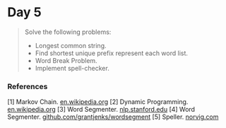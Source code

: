# Day 5

> Solve the following problems:
> * Longest common string.
> * Find shortest unique prefix represent each word list.
> * Word Break Problem.
> * Implement spell-checker.

### References

[1] Markov Chain. [en.wikipedia.org](https://en.wikipedia.org/wiki/Markov_chain)
[2] Dynamic Programming. [en.wikipedia.org](https://en.wikipedia.org/wiki/Dynamic_programming)
[3] Word Segmenter. [nlp.stanford.edu](http://nlp.stanford.edu/pubs/acl-wmt08-cws.pdf)
[4] Word Segmenter. [github.com/grantjenks/wordsegment](https://github.com/grantjenks/wordsegment)
[5] Speller. [norvig.com](http://norvig.com/spell-correct.html)
